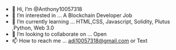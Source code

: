 - 👋 Hi, I’m @Anthony10057318
- 👀 I’m interested in ...  A Blockchain Developer Job
- 🌱 I’m currently learning ... HTML,CSS, Javascript, Solidity, Plutus ,Python, Web 3.0
- 💞️ I’m looking to collaborate on ... Open 
- 📫 How to reach me ... adj10057318@gmail.com or Text 

<!---
Anthony10057318/Anthony10057318 is a ✨ special ✨ repository because its `README.md` (this file) appears on your GitHub profile.
You can click the Preview link to take a look at your changes.
--->
